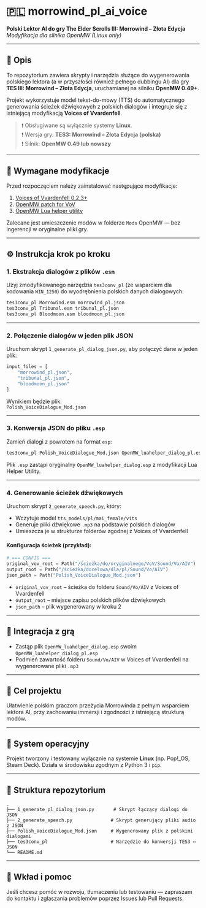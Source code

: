 # 🇵🇱 morrowind_pl_ai_voice

**Polski Lektor AI do gry The Elder Scrolls III: Morrowind – Złota Edycja**  
_Modyfikacja dla silnika OpenMW (Linux only)_

---

## 📜 Opis

To repozytorium zawiera skrypty i narzędzia służące do wygenerowania polskiego lektora (a w przyszłości również pełnego dubbingu AI) dla gry **TES III: Morrowind – Złota Edycja**, uruchamianej na silniku **OpenMW 0.49+**.

Projekt wykorzystuje model tekst-do-mowy (TTS) do automatycznego generowania ścieżek dźwiękowych z polskich dialogów i integruje się z istniejącą modyfikacją **Voices of Vvardenfell**.

> ❗ Obsługiwane są wyłącznie systemy **Linux**.  
> ❗ Wersja gry: **TES3: Morrowind – Złota Edycja (polska)**  
> ❗ Silnik: **OpenMW 0.49 lub nowszy**

---

## 🧩 Wymagane modyfikacje

Przed rozpoczęciem należy zainstalować następujące modyfikacje:

1. [Voices of Vvardenfell 0.2.3+](https://www.nexusmods.com/morrowind/mods/52279?tab=files)  
2. [OpenMW patch for VoV](https://www.nexusmods.com/morrowind/mods/54137?tab=files)  
3. [OpenMW Lua helper utility](https://www.nexusmods.com/morrowind/mods/54629?tab=files)  

Zalecane jest umieszczenie modów w folderze `Mods` OpenMW — bez ingerencji w oryginalne pliki gry.

---

## ⚙️ Instrukcja krok po kroku

### 1. Ekstrakcja dialogów z plików `.esm`

Użyj zmodyfikowanego narzędzia `tes3conv_pl` (ze wsparciem dla kodowania `WIN_1250`) do wyodrębnienia polskich danych dialogowych:

```bash
tes3conv_pl Morrowind.esm morrowind_pl.json
tes3conv_pl Tribunal.esm tribunal_pl.json
tes3conv_pl Bloodmoon.esm bloodmoon_pl.json
```

---

### 2. Połączenie dialogów w jeden plik JSON

Uruchom skrypt `1_generate_pl_dialog_json.py`, aby połączyć dane w jeden plik:

```python
input_files = [
    "morrowind_pl.json",
    "tribunal_pl.json",
    "bloodmoon_pl.json"
]
```

Wynikiem będzie plik:  
`Polish_VoiceDialogue_Mod.json`

---

### 3. Konwersja JSON do pliku `.esp`

Zamień dialogi z powrotem na format `esp`:

```bash
tes3conv_pl Polish_VoiceDialogue_Mod.json OpenMW_luahelper_dialog_pl.esp
```

Plik `.esp` zastąpi oryginalny `OpenMW_luahelper_dialog.esp` z modyfikacji Lua Helper Utility.

---

### 4. Generowanie ścieżek dźwiękowych

Uruchom skrypt `2_generate_speech.py`, który:

- Wczytuje model `tts_models/pl/mai_female/vits`
- Generuje pliki dźwiękowe `.mp3` na podstawie polskich dialogów
- Umieszcza je w strukturze folderów zgodnej z Voices of Vvardenfell

#### Konfiguracja ścieżek (przykład):

```python
# === CONFIG ===
original_vov_root = Path("/ścieżka/do/oryginalnego/VoV/Sound/Vo/AIV")
output_root = Path("/ścieżka/docelowa/dla/pl/Sound/Vo/AIV")
json_path = Path("Polish_VoiceDialogue_Mod.json")
```

- `original_vov_root` – ścieżka do folderu `Sound/Vo/AIV` z Voices of Vvardenfell  
- `output_root` – miejsce zapisu polskich plików dźwiękowych  
- `json_path` – plik wygenerowany w kroku 2

---

## 🎯 Integracja z grą

- Zastąp plik `OpenMW_luahelper_dialog.esp` swoim `OpenMW_luahelper_dialog_pl.esp`
- Podmień zawartość folderu `Sound/Vo/AIV` w Voices of Vvardenfell na wygenerowane pliki `.mp3`

---

## 📌 Cel projektu

Ułatwienie polskim graczom przeżycia Morrowinda z pełnym wsparciem lektora AI, przy zachowaniu immersji i zgodności z istniejącą strukturą modów.

---

## 🐧 System operacyjny

Projekt tworzony i testowany wyłącznie na systemie **Linux** (np. Pop!\_OS, Steam Deck). Działa w środowisku zgodnym z Python 3 i `pip`.

---

## 📂 Struktura repozytorium

```
.
├── 1_generate_pl_dialog_json.py       # Skrypt łączący dialogi do JSON
├── 2_generate_speech.py              # Skrypt generujący pliki audio z JSON
├── Polish_VoiceDialogue_Mod.json     # Wygenerowany plik z polskimi dialogami
├── tes3conv_pl                       # Narzędzie do konwersji TES3 ↔ JSON
└── README.md
```

---

## 🤝 Wkład i pomoc

Jeśli chcesz pomóc w rozwoju, tłumaczeniu lub testowaniu — zapraszam do kontaktu i zgłaszania problemów poprzez Issues lub Pull Requests.
